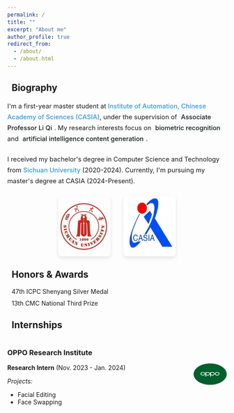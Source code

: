 ```yaml
---
permalink: /
title: ""
excerpt: "About me"
author_profile: true
redirect_from: 
  - /about/
  - /about.html
---
```


<style>
  .page__content h2 {
    border-bottom: 1px solid #f2f3f3;
    padding-bottom: 0.5em;
    color: #494e52;
  }
  .page__content h3 {
    border-bottom: 1px solid #f2f3f3;
    padding-bottom: 0.5em;
    color: #494e52;
    font-size: 1.3em;
    margin-top: 1.5em;
  }
  .page__content h3:first-of-type {
    margin-top: 0;
    padding-top: 0;
  }
  .icon-container {
    margin-right: 10px;
    color: #3498db;
  }
  .custom-row {
    display: flex;
    margin-bottom: 20px;
    align-items: center;
  }
  .custom-column-text {
    flex: 0.85;
    font-family: 'Times New Roman', serif;
  }
  .custom-column-image {
    flex: 0.15;
    text-align: center;
  }
  .custom-column-image img {
    width: 100%;
    max-width: 120px;
    border-radius: 8px;
    box-shadow: 0 4px 8px rgba(0,0,0,0.1);
  }
  .award-item {
    margin-bottom: 10px;
    display: flex;
    align-items: center;
  }
  .internship-row {
    display: flex;
    margin-bottom: 20px;
    align-items: center;
  }
  .internship-text {
    flex: 0.85;
  }
  .internship-image {
    flex: 0.15;
    text-align: center;
  }
  .internship-image img {
    width: 100%;
    max-width: 100px;
    border-radius: 8px;
  }
  .bio-text {
    font-size: 1.05em;
    line-height: 1.7;
    margin-bottom: 1.5em;
  }
  .bio-link {
    color: #3498db;
    font-weight: 500;
    text-decoration: none;
    border-bottom: 1px solid transparent;
    transition: border-bottom-color 0.2s ease;
  }
  .bio-link:hover {
    border-bottom-color: #3498db;
  }
  .bio-highlight {
    background-color: #f8f9fa;
    padding: 2px 5px;
    border-radius: 3px;
    font-weight: 500;
  }
  .edu-logos {
    display: flex;
    justify-content: center;
    gap: 30px;
    margin: 20px 0;
  }
  .edu-logo {
    max-width: 120px;
    border-radius: 8px;
    box-shadow: 0 4px 8px rgba(0,0,0,0.1);
  }
  .content-wrapper {
    margin-top: 0;
    padding-top: 0;
  }
</style>

<div class="content-wrapper">
<h2><i class="fas fa-user icon-container"></i>Biography</h2>

<div class="bio-text">
I'm a first-year master student at <a href="https://ia.cas.cn/" class="bio-link">Institute of Automation, Chinese Academy of Sciences (CASIA)</a>, under the supervision of <span class="bio-highlight">Associate Professor Li Qi</span>. My research interests focus on <span class="bio-highlight">biometric recognition</span> and <span class="bio-highlight">artificial intelligence content generation</span>.
</div>

<div class="bio-text">
I received my bachelor's degree in Computer Science and Technology from <a href="https://www.scu.edu.cn" class="bio-link">Sichuan University</a> (2020-2024). Currently, I'm pursuing my master's degree at CASIA (2024-Present).
</div>

<div class="edu-logos">
  <img src="./images/scu.png" alt="Sichuan University" class="edu-logo">
  <img src="./images/casia.png" alt="CASIA" class="edu-logo">
</div>

<h2><i class="fas fa-award icon-container"></i>Honors & Awards</h2>

<div class="award-item">
  <i class="fas fa-trophy" style="color: #f1c40f; margin-right: 10px;"></i>
  <span>47th ICPC Shenyang Silver Medal</span>
</div>
<div class="award-item">
  <i class="fas fa-medal" style="color: #95a5a6; margin-right: 10px;"></i>
  <span>13th CMC National Third Prize</span>
</div>

<h2><i class="fas fa-briefcase icon-container"></i>Internships</h2>

<div class="internship-row">   
  <div class="internship-text"> 
    <h3>OPPO Research Institute</h3>
    <p><b>Research Intern</b> (Nov. 2023 - Jan. 2024)</p>
    <p><i>Projects:</i></p>
    <ul>
      <li>Facial Editing</li>
      <li>Face Swapping</li>
    </ul>
  </div>
  <div class="internship-image">    
    <img src="./images/oppo.png" alt="OPPO">  
  </div> 
</div>
</div>



